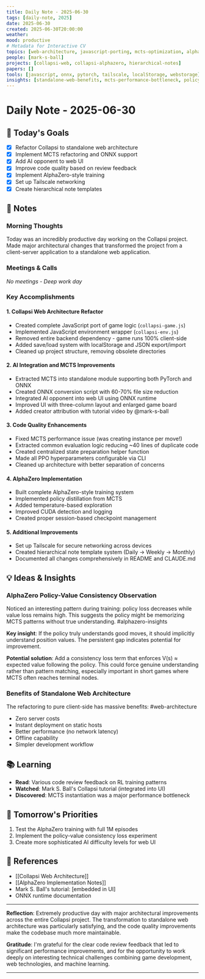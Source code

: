 ```yaml
---
title: Daily Note - 2025-06-30
tags: [daily-note, 2025]
date: 2025-06-30
created: 2025-06-30T20:00:00
weather: 
mood: productive
# Metadata for Interactive CV
topics: [web-architecture, javascript-porting, mcts-optimization, alphazero, onnx, policy-value-consistency, client-side-development]
people: [mark-s-ball]
projects: [collapsi-web, collapsi-alphazero, hierarchical-notes]
papers: []
tools: [javascript, onnx, pytorch, tailscale, localStorage, webstorage]
insights: [standalone-web-benefits, mcts-performance-bottleneck, policy-value-consistency-gap, client-side-ai]
---
```


# Daily Note - 2025-06-30

## 🎯 Today's Goals
- [x] Refactor Collapsi to standalone web architecture
- [x] Implement MCTS refactoring and ONNX support
- [x] Add AI opponent to web UI
- [x] Improve code quality based on review feedback
- [x] Implement AlphaZero-style training
- [x] Set up Tailscale networking
- [x] Create hierarchical note templates

## 📝 Notes

### Morning Thoughts
Today was an incredibly productive day working on the Collapsi project. Made major architectural changes that transformed the project from a client-server application to a standalone web application.

### Meetings & Calls
*No meetings - Deep work day*

### Key Accomplishments

#### 1. **Collapsi Web Architecture Refactor**
- Created complete JavaScript port of game logic (`collapsi-game.js`)
- Implemented JavaScript environment wrapper (`collapsi-env.js`)
- Removed entire backend dependency - game runs 100% client-side
- Added save/load system with localStorage and JSON export/import
- Cleaned up project structure, removing obsolete directories

#### 2. **AI Integration and MCTS Improvements**
- Extracted MCTS into standalone module supporting both PyTorch and ONNX
- Created ONNX conversion script with 60-70% file size reduction
- Integrated AI opponent into web UI using ONNX runtime
- Improved UI with three-column layout and enlarged game board
- Added creator attribution with tutorial video by @mark-s-ball

#### 3. **Code Quality Enhancements**
- Fixed MCTS performance issue (was creating instance per move!)
- Extracted common evaluation logic reducing ~40 lines of duplicate code
- Created centralized state preparation helper function
- Made all PPO hyperparameters configurable via CLI
- Cleaned up architecture with better separation of concerns

#### 4. **AlphaZero Implementation**
- Built complete AlphaZero-style training system
- Implemented policy distillation from MCTS
- Added temperature-based exploration
- Improved CUDA detection and logging
- Created proper session-based checkpoint management

#### 5. **Additional Improvements**
- Set up Tailscale for secure networking across devices
- Created hierarchical note template system (Daily → Weekly → Monthly)
- Documented all changes comprehensively in README and CLAUDE.md

## 💡 Ideas & Insights

### AlphaZero Policy-Value Consistency Observation
Noticed an interesting pattern during training: policy loss decreases while value loss remains high. This suggests the policy might be memorizing MCTS patterns without true understanding. #alphazero-insights

**Key insight**: If the policy truly understands good moves, it should implicitly understand position values. The persistent gap indicates potential for improvement.

**Potential solution**: Add a consistency loss term that enforces V(s) ≈ expected value following the policy. This could force genuine understanding rather than pattern matching, especially important in short games where MCTS often reaches terminal nodes.

### Benefits of Standalone Web Architecture
The refactoring to pure client-side has massive benefits: #web-architecture
- Zero server costs
- Instant deployment on static hosts
- Better performance (no network latency)
- Offline capability
- Simpler development workflow

## 📚 Learning
- **Read**: Various code review feedback on RL training patterns
- **Watched**: Mark S. Ball's Collapsi tutorial (integrated into UI)
- **Discovered**: MCTS instantiation was a major performance bottleneck

## 🔄 Tomorrow's Priorities
1. Test the AlphaZero training with full 1M episodes
2. Implement the policy-value consistency loss experiment
3. Create more sophisticated AI difficulty levels for web UI

## 🔗 References
- [[Collapsi Web Architecture]]
- [[AlphaZero Implementation Notes]]
- Mark S. Ball's tutorial: [embedded in UI]
- ONNX runtime documentation

---
**Reflection**: Extremely productive day with major architectural improvements across the entire Collapsi project. The transformation to standalone web architecture was particularly satisfying, and the code quality improvements make the codebase much more maintainable.

**Gratitude**: I'm grateful for the clear code review feedback that led to significant performance improvements, and for the opportunity to work deeply on interesting technical challenges combining game development, web technologies, and machine learning.

---